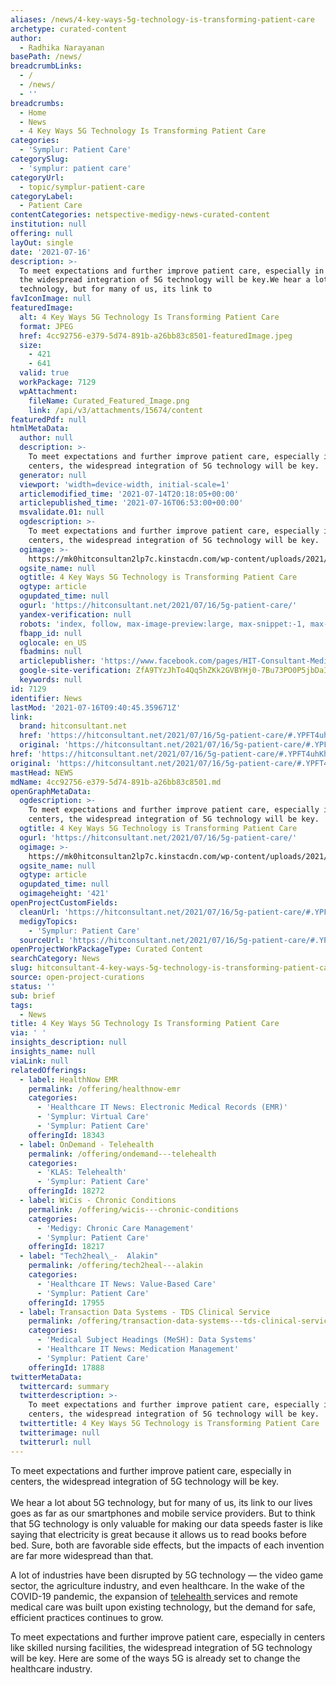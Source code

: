 ```yaml
---
aliases: /news/4-key-ways-5g-technology-is-transforming-patient-care
archetype: curated-content
author:
  - Radhika Narayanan
basePath: /news/
breadcrumbLinks:
  - /
  - /news/
  - ''
breadcrumbs:
  - Home
  - News
  - 4 Key Ways 5G Technology Is Transforming Patient Care
categories:
  - 'Symplur: Patient Care'
categorySlug:
  - 'symplur: patient care'
categoryUrl:
  - topic/symplur-patient-care
categoryLabel:
  - Patient Care
contentCategories: netspective-medigy-news-curated-content
institution: null
offering: null
layOut: single
date: '2021-07-16'
description: >-
  To meet expectations and further improve patient care, especially in centers,
  the widespread integration of 5G technology will be key.We hear a lot about 5G
  technology, but for many of us, its link to
favIconImage: null
featuredImage:
  alt: 4 Key Ways 5G Technology Is Transforming Patient Care
  format: JPEG
  href: 4cc92756-e379-5d74-891b-a26bb83c8501-featuredImage.jpeg
  size:
    - 421
    - 641
  valid: true
  workPackage: 7129
  wpAttachment:
    fileName: Curated_Featured_Image.png
    link: /api/v3/attachments/15674/content
featuredPdf: null
htmlMetaData:
  author: null
  description: >-
    To meet expectations and further improve patient care, especially in
    centers, the widespread integration of 5G technology will be key.
  generator: null
  viewport: 'width=device-width, initial-scale=1'
  articlemodified_time: '2021-07-14T20:18:05+00:00'
  articlepublished_time: '2021-07-16T06:53:00+00:00'
  msvalidate.01: null
  ogdescription: >-
    To meet expectations and further improve patient care, especially in
    centers, the widespread integration of 5G technology will be key.
  ogimage: >-
    https://mk0hitconsultan2lp7c.kinstacdn.com/wp-content/uploads/2021/07/Bent-Philipson-Founder-of-Philosophy-Care.png
  ogsite_name: null
  ogtitle: 4 Key Ways 5G Technology is Transforming Patient Care
  ogtype: article
  ogupdated_time: null
  ogurl: 'https://hitconsultant.net/2021/07/16/5g-patient-care/'
  yandex-verification: null
  robots: 'index, follow, max-image-preview:large, max-snippet:-1, max-video-preview:-1'
  fbapp_id: null
  oglocale: en_US
  fbadmins: null
  articlepublisher: 'https://www.facebook.com/pages/HIT-Consultant-Media/302199219847409'
  google-site-verification: ZfA9TYzJhTo4Qq5hZKk2GVBYHj0-7Bu73PO0P5jbDaI
  keywords: null
id: 7129
identifier: News
lastMod: '2021-07-16T09:40:45.359671Z'
link:
  brand: hitconsultant.net
  href: 'https://hitconsultant.net/2021/07/16/5g-patient-care/#.YPFT4uhKhPY'
  original: 'https://hitconsultant.net/2021/07/16/5g-patient-care/#.YPFT4uhKhPY'
href: 'https://hitconsultant.net/2021/07/16/5g-patient-care/#.YPFT4uhKhPY'
original: 'https://hitconsultant.net/2021/07/16/5g-patient-care/#.YPFT4uhKhPY'
mastHead: NEWS
mdName: 4cc92756-e379-5d74-891b-a26bb83c8501.md
openGraphMetaData:
  ogdescription: >-
    To meet expectations and further improve patient care, especially in
    centers, the widespread integration of 5G technology will be key.
  ogtitle: 4 Key Ways 5G Technology is Transforming Patient Care
  ogurl: 'https://hitconsultant.net/2021/07/16/5g-patient-care/'
  ogimage: >-
    https://mk0hitconsultan2lp7c.kinstacdn.com/wp-content/uploads/2021/07/Bent-Philipson-Founder-of-Philosophy-Care.png
  ogsite_name: null
  ogtype: article
  ogupdated_time: null
  ogimageheight: '421'
openProjectCustomFields:
  cleanUrl: 'https://hitconsultant.net/2021/07/16/5g-patient-care/#.YPFT4uhKhPY'
  medigyTopics:
    - 'Symplur: Patient Care'
  sourceUrl: 'https://hitconsultant.net/2021/07/16/5g-patient-care/#.YPFT4uhKhPY'
openProjectWorkPackageType: Curated Content
searchCategory: News
slug: hitconsultant-4-key-ways-5g-technology-is-transforming-patient-care
source: open-project-curations
status: ''
sub: brief
tags:
  - News
title: 4 Key Ways 5G Technology Is Transforming Patient Care
via: ' '
insights_description: null
insights_name: null
viaLink: null
relatedOfferings:
  - label: HealthNow EMR
    permalink: /offering/healthnow-emr
    categories:
      - 'Healthcare IT News: Electronic Medical Records (EMR)'
      - 'Symplur: Virtual Care'
      - 'Symplur: Patient Care'
    offeringId: 18343
  - label: OnDemand - Telehealth
    permalink: /offering/ondemand---telehealth
    categories:
      - 'KLAS: Telehealth'
      - 'Symplur: Patient Care'
    offeringId: 18272
  - label: WiCis - Chronic Conditions
    permalink: /offering/wicis---chronic-conditions
    categories:
      - 'Medigy: Chronic Care Management'
      - 'Symplur: Patient Care'
    offeringId: 18217
  - label: "Tech2heal\_-  Alakin"
    permalink: /offering/tech2heal---alakin
    categories:
      - 'Healthcare IT News: Value-Based Care'
      - 'Symplur: Patient Care'
    offeringId: 17955
  - label: Transaction Data Systems - TDS Clinical Service
    permalink: /offering/transaction-data-systems---tds-clinical-service
    categories:
      - 'Medical Subject Headings (MeSH): Data Systems'
      - 'Healthcare IT News: Medication Management'
      - 'Symplur: Patient Care'
    offeringId: 17888
twitterMetaData:
  twittercard: summary
  twitterdescription: >-
    To meet expectations and further improve patient care, especially in
    centers, the widespread integration of 5G technology will be key.
  twittertitle: 4 Key Ways 5G Technology is Transforming Patient Care
  twitterimage: null
  twitterurl: null
---
```

<p>To meet expectations and further improve patient care, especially in centers, the widespread integration of 5G technology will be key.<br><br>We hear a lot about 5G technology, but for many of us, its link to our lives goes as far as our smartphones and mobile service providers. But to think that 5G technology is only valuable for making our data speeds faster is like saying that electricity is great because it allows us to read books before bed. Sure, both are favorable side effects, but the impacts of each invention are far more widespread than that.</p><p>A lot of industries have been disrupted by 5G technology — the video game sector, the agriculture industry, and even healthcare. In the wake of the COVID-19 pandemic, the expansion of <a href="https://hitconsultant.net/category/technology/telehealth-2/">telehealth </a>services and remote medical care was built upon existing technology, but the demand for safe, efficient practices continues to grow.</p><p>To meet expectations and further improve patient care, especially in centers like skilled nursing facilities, the widespread integration of 5G technology will be key. Here are some of the ways 5G is already set to change the healthcare industry.</p>